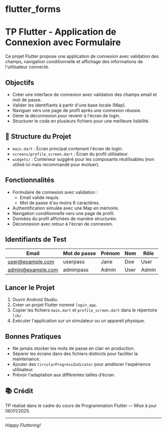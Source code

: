 # flutter_forms

# TP Flutter - Application de Connexion avec Formulaire

Ce projet Flutter propose une application de connexion avec validation des champs, navigation conditionnelle et affichage des informations de l'utilisateur connecté.

## Objectifs

- Créer une interface de connexion avec validation des champs email et mot de passe.
- Valider les identifiants à partir d'une base locale (Map).
- Naviguer vers une page de profil après une connexion réussie.
- Gérer la déconnexion pour revenir à l'écran de login.
- Structurer le code en plusieurs fichiers pour une meilleure lisibilité.

## 📁 Structure du Projet

- `main.dart` : Écran principal contenant l'écran de login.
- `screens/profile_screen.dart` : Écran du profil utilisateur.
- `widgets/` : Conteneur suggéré pour les composants réutilisables (non utilisé ici mais recommandé pour évoluer).

## Fonctionnalités

- Formulaire de connexion avec validation :
    - Email valide requis.
    - Mot de passe d'au moins 6 caractères.
- Authentification simulée avec une Map en mémoire.
- Navigation conditionnelle vers une page de profil.
- Données du profil affichées de manière structurée.
- Déconnexion avec retour à l'écran de connexion.

## Identifiants de Test

| Email               | Mot de passe | Prénom | Nom  | Rôle  |
|--------------------|--------------|--------|------|-------|
| user@example.com   | userpass     | Jane   | Doe  | User  |
| admin@example.com  | adminpass    | Admin  | User | Admin |

## Lancer le Projet

1. Ouvrir Android Studio.
2. Créer un projet Flutter nommé `login_app`.
3. Copier les fichiers `main.dart` et `profile_screen.dart` dans le répertoire `lib/`.
4. Exécuter l'application sur un simulateur ou un appareil physique.

## Bonnes Pratiques

- Ne jamais stocker les mots de passe en clair en production.
- Séparer les écrans dans des fichiers distincts pour faciliter la maintenance.
- Ajouter des `CircularProgressIndicator` pour améliorer l'expérience utilisateur.
- Prévoir l'adaptation aux différentes tailles d’écran.

## 📚 Crédit

TP réalisé dans le cadre du cours de Programmation Flutter — Mise à jour 06/01/2025.

---

*Happy Fluttering!*
